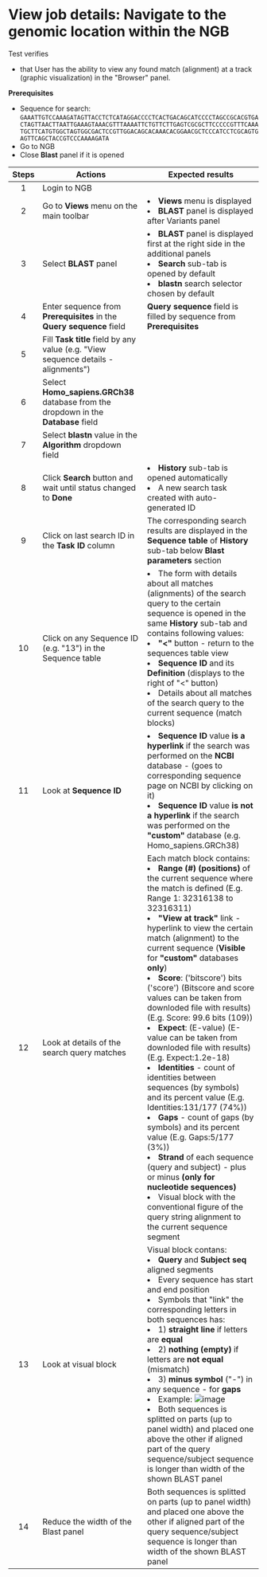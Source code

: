 # View job details: Navigate to the genomic location within the NGB

Test verifies
 - that User has the ability to view any found match (alignment) at a track (graphic visualization) in the "Browser" panel.

**Prerequisites**
 - Sequence for search:
`GAAATTGTCCAAAGATAGTTACCTCTCATAGGACCCCTCACTGACAGCATCCCCTAGCCGCACGTGACTAGTTAACTTAATTGAAAGTAAACGTTTAAAATTCTGTTCTTGAGTCGCGCTTCCCCCGTTTCAAATGCTTCATGTGGCTAGTGGCGACTCCGTTGGACAGCACAAACACGGAACGCTCCCATCCTCGCAGTGAGTTCAGCTACCGTCCCAAAAGATA`
 - Go to NGB
 - Close **Blast** panel if it is opened

| Steps | Actions | Expected results |
| :---: | --- | --- |
| 1 | Login to NGB | |
| 2 | Go to  **Views** menu on the main toolbar| <li> **Views** menu is displayed <li> **BLAST** panel is displayed after Variants panel|
| 3 | Select **BLAST** panel | <li>**BLAST** panel is displayed first at the right side in the additional panels <li> **Search** sub-tab is opened by default  <li> **blastn** search selector chosen by default |
| 4 | Enter sequence from **Prerequisites** in the **Query sequence** field | **Query sequence** field is filled by sequence from **Prerequisites**|
| 5 | Fill **Task title** field by any value (e.g. "View sequence details - alignments") | |
| 6 | Select **Homo_sapiens.GRCh38** database from the dropdown in the **Database** field||
| 7 | Select **blastn** value in the **Algorithm** dropdown field| |
| 8 | Click **Search** button and wait until status changed to **Done**| <li> **History** sub-tab is opened automatically <li> A new search task created with auto-generated ID |
| 9 | Click on last search ID in the **Task ID** column |The corresponding search results are displayed in the **Sequence table** of **History** sub-tab below **Blast parameters** section|
| 10 | Click on any Sequence ID (e.g. "13") in the Sequence table| <li> The form with details about all matches (alignments) of the search query to the certain sequence is opened in the same **History** sub-tab and contains following values: <li> **"<"** button - return to the sequences table view <li> **Sequence ID** and its **Definition** (displays to the right of "<" button) <li> Details about all matches of the search query to the current sequence (match blocks)|
| 11 | Look at **Sequence ID** |  <li> **Sequence ID** value **is a hyperlink** if the search was performed on the **NCBI** database - (goes to corresponding sequence page on NCBI by clicking on it) <li> **Sequence ID** value **is not a hyperlink** if the search was performed on the **"custom"** database (e.g. Homo_sapiens.GRCh38)| 
| 12 | Look at details of the search query matches | Each match block contains: <li> **Range (#) (positions)** of the current sequence where the match is defined (E.g. Range 1: 32316138 to 32316311) <li> **"View at track"** link - hyperlink to view the certain match (alignment) to the current sequence (**Visible** for **"custom"** databases **only**) <li> **Score**: ('bitscore') bits ('score') (Bitscore and score values can be taken from downloded file with results) (E.g. Score: 99.6 bits (109))  <li> **Expect**: (E-value) (E-value can be taken from downloded file with results) (E.g. Expect:1.2e-18) <li> **Identities** - count of identities between sequences (by symbols) and its percent value (E.g. Identities:131/177 (74%)) <li> **Gaps** - count of gaps (by symbols) and its percent value (E.g. Gaps:5/177 (3%)) <li> **Strand**  of each sequence (query and subject) - plus or minus **(only for nucleotide sequences)** <li> Visual block with the conventional figure of the query string alignment to the current sequence segment|
| 13 | Look at visual block | Visual block contans: <li> **Query** and  **Subject seq** aligned segments <li> Every sequence has start and end position <li> Symbols that "link" the corresponding letters in both sequences has: <li> 1) **straight line** if letters are **equal** <li> 2) **nothing (empty)** if letters are **not equal** (mismatch) <li> 3) **minus symbol** ("-") in any sequence - for **gaps**  <li> Example: ![image](https://user-images.githubusercontent.com/45459424/119484997-40b3cc80-bd5f-11eb-81d0-b57999a9272c.png) <li>  Both sequences is splitted on parts (up to panel width) and placed one above the other if aligned part of the query sequence/subject sequence is longer than width of the shown BLAST panel|
| 14 | Reduce the width of the Blast panel | Both sequences is splitted on parts (up to panel width) and placed one above the other if aligned part of the query sequence/subject sequence is longer than width of the shown BLAST panel |